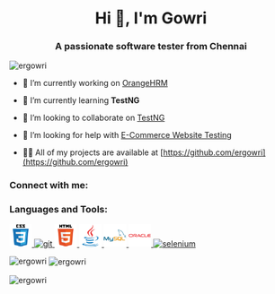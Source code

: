 <h1 align="center">Hi 👋, I'm Gowri</h1>
<h3 align="center">A passionate software tester from Chennai</h3>

<p align="left"> <img src="https://komarev.com/ghpvc/?username=ergowri&label=Profile%20views&color=0e75b6&style=flat" alt="ergowri" /> </p>

- 🔭 I’m currently working on [OrangeHRM](https://github.com/ergowri/OrangeHRM-Test-Automation)

- 🌱 I’m currently learning **TestNG**

- 👯 I’m looking to collaborate on [TestNG](https://github.com/ergowri/TestNG)

- 🤝 I’m looking for help with [E-Commerce Website Testing](https://github.com/ergowri/E-Commerce-Website-Testing)

- 👨‍💻 All of my projects are available at [https://github.com/ergowri](https://github.com/ergowri)

<h3 align="left">Connect with me:</h3>
<p align="left">
</p>

<h3 align="left">Languages and Tools:</h3>
<p align="left"> <a href="https://www.w3schools.com/css/" target="_blank" rel="noreferrer"> <img src="https://raw.githubusercontent.com/devicons/devicon/master/icons/css3/css3-original-wordmark.svg" alt="css3" width="40" height="40"/> </a> <a href="https://git-scm.com/" target="_blank" rel="noreferrer"> <img src="https://www.vectorlogo.zone/logos/git-scm/git-scm-icon.svg" alt="git" width="40" height="40"/> </a> <a href="https://www.w3.org/html/" target="_blank" rel="noreferrer"> <img src="https://raw.githubusercontent.com/devicons/devicon/master/icons/html5/html5-original-wordmark.svg" alt="html5" width="40" height="40"/> </a> <a href="https://www.java.com" target="_blank" rel="noreferrer"> <img src="https://raw.githubusercontent.com/devicons/devicon/master/icons/java/java-original.svg" alt="java" width="40" height="40"/> </a> <a href="https://www.mysql.com/" target="_blank" rel="noreferrer"> <img src="https://raw.githubusercontent.com/devicons/devicon/master/icons/mysql/mysql-original-wordmark.svg" alt="mysql" width="40" height="40"/> </a> <a href="https://www.oracle.com/" target="_blank" rel="noreferrer"> <img src="https://raw.githubusercontent.com/devicons/devicon/master/icons/oracle/oracle-original.svg" alt="oracle" width="40" height="40"/> </a> <a href="https://www.selenium.dev" target="_blank" rel="noreferrer"> <img src="https://raw.githubusercontent.com/detain/svg-logos/780f25886640cef088af994181646db2f6b1a3f8/svg/selenium-logo.svg" alt="selenium" width="40" height="40"/> </a> </p>

<p><img align="left" src="https://github-readme-stats.vercel.app/api/top-langs?username=ergowri&show_icons=true&locale=en&layout=compact" alt="ergowri" /></p>

<p>&nbsp;<img align="center" src="https://github-readme-stats.vercel.app/api?username=ergowri&show_icons=true&locale=en" alt="ergowri" /></p>

<p><img align="center" src="https://github-readme-streak-stats.herokuapp.com/?user=ergowri&" alt="ergowri" /></p>
